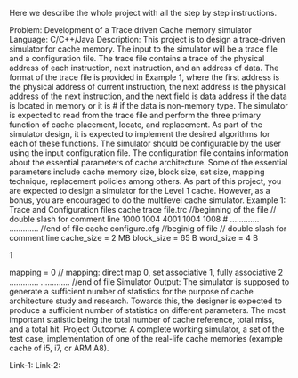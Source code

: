 Here we describe the whole project with all the step by step instructions.

Problem: Development of a Trace driven Cache memory simulator
Language: C/C++/Java
Description: This project is to design a trace-driven simulator for cache memory.
The input to the simulator will be a trace file and a configuration file. The trace file contains a trace of the physical address of each instruction, next instruction, and an address of data. The format of the trace file is provided in Example 1, where the first address is the physical address of current instruction, the next address is the physical address of the next instruction, and the next field is data address if the data is located in memory or it is # if the data is non-memory type. The simulator is expected to read from the trace file and perform the three primary function of cache placement, locate, and replacement. As part of the simulator design, it is expected to implement the desired algorithms for each of these functions. The simulator should be configurable by the user using the input configuration file. The configuration file contains information about the essential parameters of cache architecture. Some of the essential parameters include cache memory size, block size, set size, mapping technique, replacement policies among others. As part of this project, you are expected to design a simulator for the Level 1 cache. However, as a bonus, you are encouraged to do the multilevel cache simulator.
Example 1: Trace and Configuration files
cache trace file.trc
//beginning of the file
// double slash for comment line
1000 1004 4001
1004 1008 #
.............
.............
//end of file
cache configure.cfg
//beginig of file
// double slash for comment line
cache_size = 2 MB
block_size = 65 B
word_size = 4 B

1

mapping = 0 // mapping: direct map 0, set associative 1, fully associative 2
.............
.............
//end of file
Simulator Output: The simulator is supposed to generate a sufficient number of statistics for the purpose of cache architecture study and research. Towards this, the designer is expected to produce a sufficient number of statistics on different parameters. The most important statistic being the total number of cache reference, total miss, and a total hit.
Project Outcome: A complete working simulator, a set of the test case, implementation of one of the real-life cache memories (example cache of i5, i7, or ARM A8).

Link-1:
Link-2:
